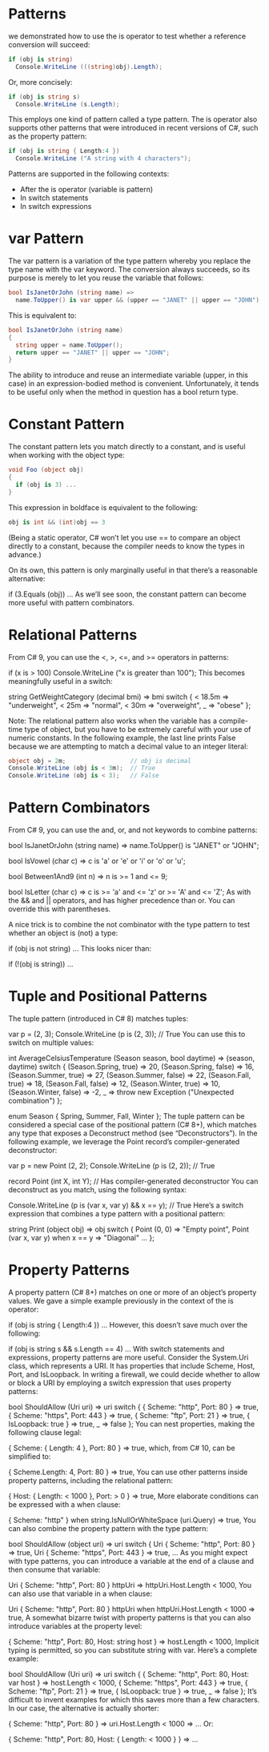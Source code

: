 # Patterns

we demonstrated how to use the is operator to test whether a reference conversion will succeed:
```c#
if (obj is string)
  Console.WriteLine (((string)obj).Length);
```
Or, more concisely:
```c#
if (obj is string s)
  Console.WriteLine (s.Length);
```
This employs one kind of pattern called a type pattern. The is operator also supports other patterns that were introduced in recent versions of C#, such as the property pattern:
```c#
if (obj is string { Length:4 })
  Console.WriteLine ("A string with 4 characters");
```

Patterns are supported in the following contexts:
  - After the is operator (variable is pattern)
  - In switch statements
  - In switch expressions

# var Pattern
The var pattern is a variation of the type pattern whereby you replace the type name with the var keyword. The conversion always succeeds, so its purpose is merely to let you reuse the variable that follows:
```c#
bool IsJanetOrJohn (string name) => 
  name.ToUpper() is var upper && (upper == "JANET" || upper == "JOHN");
```
This is equivalent to:
```c#
bool IsJanetOrJohn (string name)
{
  string upper = name.ToUpper();
  return upper == "JANET" || upper == "JOHN";
}
```
The ability to introduce and reuse an intermediate variable (upper, in this case) in an expression-bodied method is convenient. Unfortunately, it tends to be useful only when the method in question has a bool return type.

# Constant Pattern
The constant pattern lets you match directly to a constant, and is useful when working with the object type:
```c#
void Foo (object obj) 
{
  if (obj is 3) ...
}
```
This expression in boldface is equivalent to the following:
```c#
obj is int && (int)obj == 3
```
(Being a static operator, C# won’t let you use == to compare an object directly to a constant, because the compiler needs to know the types in advance.)

On its own, this pattern is only marginally useful in that there’s a reasonable alternative:

if (3.Equals (obj)) ...
As we’ll see soon, the constant pattern can become more useful with pattern combinators.

# Relational Patterns
From C# 9, you can use the <, >, <=, and >= operators in patterns:

if (x is > 100) Console.WriteLine ("x is greater than 100");
This becomes meaningfully useful in a switch:

string GetWeightCategory (decimal bmi) => bmi switch
{
  < 18.5m => "underweight",
  < 25m => "normal",
  < 30m => "overweight",
  _ => "obese"
};

Note:
The relational pattern also works when the variable has a compile-time type of object, but you have to be extremely careful with your use of numeric constants. In the following example, the last line prints False because we are attempting to match a decimal value to an integer literal:
```c#
object obj = 2m;                  // obj is decimal
Console.WriteLine (obj is < 3m);  // True
Console.WriteLine (obj is < 3);   // False
```

# Pattern Combinators
From C# 9, you can use the and, or, and not keywords to combine patterns:

bool IsJanetOrJohn (string name) => name.ToUpper() is "JANET" or "JOHN";

bool IsVowel (char c) => c is 'a' or 'e' or 'i' or 'o' or 'u';

bool Between1And9 (int n) => n is >= 1 and <= 9;

bool IsLetter (char c) => c is >= 'a' and <= 'z'
                            or >= 'A' and <= 'Z';
As with the && and || operators, and has higher precedence than or. You can override this with parentheses.

A nice trick is to combine the not combinator with the type pattern to test whether an object is (not) a type:

if (obj is not string) ...
This looks nicer than:

if (!(obj is string)) ...

# Tuple and Positional Patterns
The tuple pattern (introduced in C# 8) matches tuples:

var p = (2, 3);
Console.WriteLine (p is (2, 3));   // True
You can use this to switch on multiple values:

int AverageCelsiusTemperature (Season season, bool daytime) =>
  (season, daytime) switch
  {
    (Season.Spring, true) => 20,
    (Season.Spring, false) => 16,
    (Season.Summer, true) => 27,
    (Season.Summer, false) => 22,
    (Season.Fall, true) => 18,
    (Season.Fall, false) => 12,
    (Season.Winter, true) => 10,
    (Season.Winter, false) => -2,
    _ => throw new Exception ("Unexpected combination")
};

enum Season { Spring, Summer, Fall, Winter };
The tuple pattern can be considered a special case of the positional pattern (C# 8+), which matches any type that exposes a Deconstruct method (see “Deconstructors”). In the following example, we leverage the Point record’s compiler-generated deconstructor:

var p = new Point (2, 2);
Console.WriteLine (p is (2, 2));  // True

record Point (int X, int Y);      // Has compiler-generated deconstructor
You can deconstruct as you match, using the following syntax:

Console.WriteLine (p is (var x, var y) && x == y);   // True
Here’s a switch expression that combines a type pattern with a positional pattern:

string Print (object obj) => obj switch 
{
  Point (0, 0)                      => "Empty point",
  Point (var x, var y) when x == y  => "Diagonal"
  ...
};

# Property Patterns
A property pattern (C# 8+) matches on one or more of an object’s property values. We gave a simple example previously in the context of the is operator:

if (obj is string { Length:4 }) ...
However, this doesn’t save much over the following:

if (obj is string s && s.Length == 4) ...
With switch statements and expressions, property patterns are more useful. Consider the System.Uri class, which represents a URI. It has properties that include Scheme, Host, Port, and IsLoopback. In writing a firewall, we could decide whether to allow or block a URI by employing a switch expression that uses property patterns:

bool ShouldAllow (Uri uri) => uri switch
{
  { Scheme: "http",  Port: 80  } => true,
  { Scheme: "https", Port: 443 } => true,
  { Scheme: "ftp",   Port: 21  } => true,
  { IsLoopback: true           } => true,
  _ => false
};
You can nest properties, making the following clause legal:

  { Scheme: { Length: 4 }, Port: 80 } => true,
which, from C# 10, can be simplified to:

  { Scheme.Length: 4, Port: 80 } => true,
You can use other patterns inside property patterns, including the relational pattern:

  { Host: { Length: < 1000 }, Port: > 0 } => true,
More elaborate conditions can be expressed with a when clause:

  { Scheme: "http" } when string.IsNullOrWhiteSpace (uri.Query) => true,
You can also combine the property pattern with the type pattern:

bool ShouldAllow (object uri) => uri switch
{
  Uri { Scheme: "http",  Port: 80  } => true,
  Uri { Scheme: "https", Port: 443 } => true,
  ...
As you might expect with type patterns, you can introduce a variable at the end of a clause and then consume that variable:

  Uri { Scheme: "http", Port: 80 } httpUri => httpUri.Host.Length < 1000,
You can also use that variable in a when clause:

  Uri { Scheme: "http", Port: 80 } httpUri 
                                   when httpUri.Host.Length < 1000 => true,
A somewhat bizarre twist with property patterns is that you can also introduce variables at the property level:

  { Scheme: "http", Port: 80, Host: string host } => host.Length < 1000,
Implicit typing is permitted, so you can substitute string with var. Here’s a complete example:

bool ShouldAllow (Uri uri) => uri switch
{
  { Scheme: "http",  Port: 80, Host: var host } => host.Length < 1000,
  { Scheme: "https", Port: 443                } => true,
  { Scheme: "ftp",   Port: 21                 } => true,
  { IsLoopback: true                          } => true,
  _ => false
};
It’s difficult to invent examples for which this saves more than a few characters. In our case, the alternative is actually shorter:

  { Scheme: "http", Port: 80 } => uri.Host.Length < 1000 => ...
Or:

  { Scheme: "http", Port: 80, Host: { Length: < 1000 } } => ...